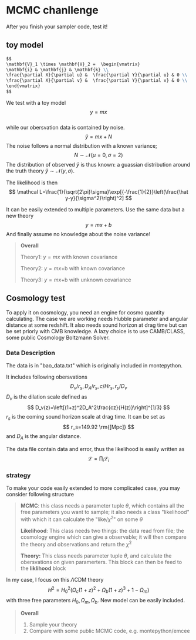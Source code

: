 # MCMC chanllenge

After you finish your sampler code, test it!

## toy model
``` markdown
$$
\mathbf{V}_1 \times \mathbf{V}_2 =  \begin{vmatrix}
\mathbf{i} & \mathbf{j} & \mathbf{k} \\
\frac{\partial X}{\partial u} &  \frac{\partial Y}{\partial u} & 0 \\
\frac{\partial X}{\partial v} &  \frac{\partial Y}{\partial v} & 0 \\
\end{vmatrix}
$$
```

We test with a toy model 
$$y=mx$$  
while our obersvation data is contained by noise.
$$\hat y=mx+N$$
The noise follows a normal distribution with a known variance;
$$
N\sim\mathcal N(\mu=0,\sigma=2)
$$
The distribution of observed $\hat y$ is thus known: a guassian distribution around the truth theory $\hat y\sim \mathcal N(y,\sigma)$.

The likelihood is then
$$
\mathcal L=\frac{1}{\sqrt{2\pi}\sigma}\exp[{-\frac{1}{2}}\left(\frac{\hat y-y}{\sigma^2}\right)^2]
$$


It can be easily extended to multiple parameters.  Use the same data but   a new theory
$$
y=mx+b
$$
And finally assume no knowledge about the noise variance!

> **Overall**
>
> Theory1: $y=mx$​ with known covariance 
>
> Theory2: $y=mx$+b with known covariance 
>
> Theory3: $y=mx$+b with unknown covariance 

## Cosmology test

To apply it on cosmology, you need an engine  for cosmo quantity calculating. The case we are working needs Hubble parameter and angular distance at some redshift. It also needs sound horizon at drag time but can be set priorly with CMB knowledge. A lazy choice is to use CAMB/CLASS, some public Cosmology Boltzmann Solver.

### Data Description

The data is in "bao_data.txt" which is originally included in montepython. 

It includes following obersvations
$$
D_v/r_s, D_A/r_s, c/Hr_s, r_s/D_v
$$
$D_v$​ is the dilation scale defined as
$$
D_v(z)=\left[(1+z)^2D_A^2\frac{cz}{H(z)}\right]^{1/3}
$$
$r_s$ is the coming sound horizon scale at drag time. It can be set as
$$
r_s=149.92 \rm{[Mpc]}
$$
and $D_A$ is the angular distance.

The data file contain data and error, thus the likelihood is easily written as
$$
\mathcal L=\prod_i\mathcal L_i
$$


### strategy

To make your code easily extended to more complicated case, you may consider following structure

> **MCMC**: this class needs a parameter tuple $\theta$, which contains all the free parameters you want to sample; it also needs a class "likelihood" with which it can calculate the "like/$\chi^2$" on some $\theta$​
>
> **Likelihood**: This class needs two things: the data read from file; the cosmology engine which can give a observable; it will then compare the theory and observations and return the $\chi^2$
>
> **Theory:** This class needs parameter tuple $\theta$, and calculate the obersvations on given paramerters. This block can then be feed to the **liklihood** block 



In my case, I focus on this $\Lambda$CDM theory
$$
H^2=H_0^2(\Omega_c(1+z)^2+\Omega_b(1+z)^3+1-\Omega_m)
$$
with three free parameters $H_0,\Omega_m,\Omega_b$​. New model can be easily included.

> **Overall**
>
> 1. Sample your theory
> 2. Compare with some public MCMC code, e.g. montepython/emcee

